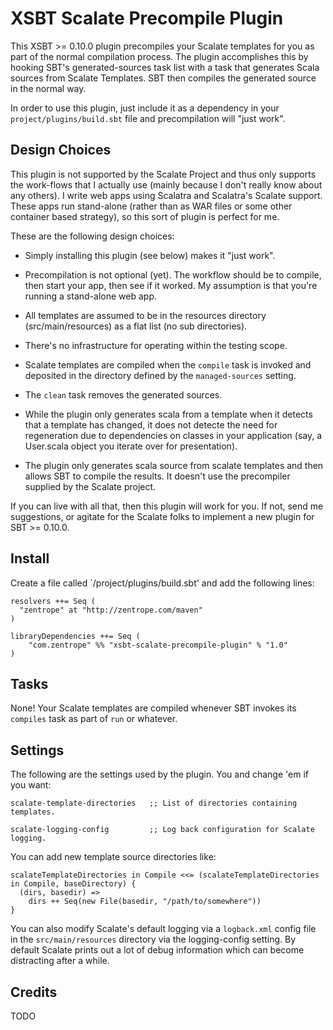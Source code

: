 # XSBT Scalate Precompile Plugin

This XSBT >= 0.10.0 plugin precompiles your Scalate templates for you
as part of the normal compilation process. The plugin accomplishes
this by hooking SBT's generated-sources task list with a task that
generates Scala sources from Scalate Templates. SBT then compiles the
generated source in the normal way.

In order to use this plugin, just include it as a dependency in your
`project/plugins/build.sbt` file and precompilation will "just work".

## Design Choices

This plugin is not supported by the Scalate Project and thus only
supports the work-flows that I actually use (mainly because I don't
really know about any others). I write web apps using Scalatra and
Scalatra's Scalate support. These apps run stand-alone (rather than as
WAR files or some other container based strategy), so this sort of
plugin is perfect for me.

These are the following design choices:

 * Simply installing this plugin (see below) makes it "just work".

 * Precompilation is not optional (yet). The workflow should be to
   compile, then start your app, then see if it worked. My assumption
   is that you're running a stand-alone web app.

 * All templates are assumed to be in the resources directory
   (src/main/resources) as a flat list (no sub directories).

 * There's no infrastructure for operating within the testing scope.

 * Scalate templates are compiled when the `compile` task is invoked
   and deposited in the directory defined by the `managed-sources`
   setting.

 * The `clean` task removes the generated sources.

 * While the plugin only generates scala from a template when it
   detects that a template has changed, it does not detecte the need
   for regeneration due to dependencies on classes in your application
   (say, a User.scala object you iterate over for presentation).

 * The plugin only generates scala source from scalate templates and
   then allows SBT to compile the results. It doesn't use the
   precompiler supplied by the Scalate project.

If you can live with all that, then this plugin will work for you. If
not, send me suggestions, or agitate for the Scalate folks to
implement a new plugin for SBT >= 0.10.0.

## Install

Create a file called `/project/plugins/build.sbt' and add the following lines:

    resolvers ++= Seq (
      "zentrope" at "http://zentrope.com/maven"
    )

    libraryDependencies ++= Seq (
        "com.zentrope" %% "xsbt-scalate-precompile-plugin" % "1.0"
    )

## Tasks

None! Your Scalate templates are compiled whenever SBT invokes its
`compiles` task as part of `run` or whatever.

## Settings

The following are the settings used by the plugin. You and change 'em
if you want:

    scalate-template-directories   ;; List of directories containing templates.

    scalate-logging-config         ;; Log back configuration for Scalate logging.

You can add new template source directories like:

    scalateTemplateDirectories in Compile <<= (scalateTemplateDirectories in Compile, baseDirectory) {
      (dirs, basedir) =>
        dirs ++ Seq(new File(basedir, "/path/to/somewhere"))
    }

You can also modify Scalate's default logging via a `logback.xml`
config file in the `src/main/resources` directory via the
logging-config setting. By default Scalate prints out a lot of debug
information which can become distracting after a while.

## Credits

TODO
